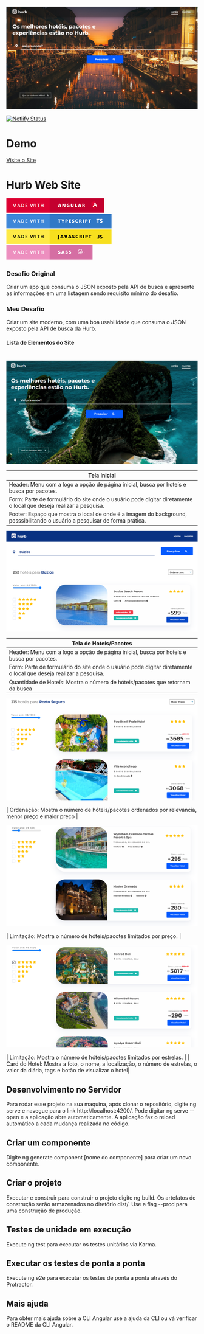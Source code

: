 ![banner-principal](https://github.com/aline-borges/challenge-alpha-angular/blob/master/src/assets/images/hurb-project-screen.png?raw=true)

[![Netlify Status](https://api.netlify.com/api/v1/badges/83d65deb-7e08-4531-9419-d27751590bdc/deploy-status)](https://app.netlify.com/sites/hurb-angular/deploys)

# Demo

[Visite o Site](https://hurb-angular.netlify.app/)

# Hurb Web Site

[![Angular since](https://github.com/aline-borges/challenge-alpha-angular/blob/master/src/assets/images/angular-pill.png?raw=true)]() [![Typescript since](https://github.com/aline-borges/challenge-alpha-angular/blob/master/src/assets/images/typescript-pill.png?raw=true)]() [![Javascript since](https://github.com/aline-borges/challenge-alpha-angular/blob/master/src/assets/images/javascript-pill.png?raw=true)]() [![Sass since](https://github.com/aline-borges/challenge-alpha-angular/blob/master/src/assets/images/sass-pill.png?raw=true)]()

##### 

### Desafio Original

Criar um app que consuma o JSON exposto pela API de busca e apresente as informações em uma listagem sendo requisito mínimo do desafio. 

### Meu Desafio

Criar um site moderno, com uma boa usabilidade que consuma o JSON exposto pela API de busca da Hurb.

#### Lista de Elementos do Site
#

![home-page-screen](https://github.com/aline-borges/challenge-alpha-angular/blob/master/src/assets/images/hurb-project-screen-home.png?raw=true)

| Tela Inicial  |
| ------ |
| Header: Menu com a logo a opção de página inicial, busca por hoteís e busca por pacotes. | 
| Form: Parte de formulário do site onde o usuário pode digitar diretamente o local que deseja realizar a pesquisa. | 
| Footer: Espaço que mostra o local de onde é a imagem do background, posssibilitando o usuário a pesquisar de forma prática. |

![hotel-page-screen](https://github.com/aline-borges/challenge-alpha-angular/blob/master/src/assets/images/hurb-project-screen-hotel.png?raw=true)

| Tela de Hoteís/Pacotes  |
| ------ |
| Header: Menu com a logo a opção de página inicial, busca por hoteís e busca por pacotes. | 
| Form: Parte de formulário do site onde o usuário pode digitar diretamente o local que deseja realizar a pesquisa. | 
| Quantidade de Hoteís: Mostra o número de hóteis/pacotes que retornam da busca |

![ordenation-byLowPrice](https://github.com/aline-borges/challenge-alpha-angular/blob/master/src/assets/images/hurb-project-screen-hotel-order-by-low-price.png?raw=true)

| Ordenação: Mostra o número de hóteis/pacotes ordenados por relevância, menor preço e maior preço |

![ordenation-limitedByPrice](https://github.com/aline-borges/challenge-alpha-angular/blob/master/src/assets/images/hurb-project-screen-hotel-limited-by-price.png?raw=true)

| Limitação: Mostra o número de hóteis/pacotes limitados por preço. |

![ordenation-limitedByStars](https://github.com/aline-borges/challenge-alpha-angular/blob/master/src/assets/images/hurb-project-screen-hotel-order-by-stars.png?raw=true)

| Limitação: Mostra o número de hóteis/pacotes limitados por estrelas. |
| Card do Hotel: Mostra a foto, o nome, a localização, o número de estrelas, o valor da diária, tags e botão de visualizar o hotel|

## Desenvolvimento no Servidor
Para rodar esse projeto na sua maquina, após clonar o repositório, digite ng serve e navegue para o link  http://localhost:4200/. Pode digitar ng serve --open e a aplicação abre automaticamente. A aplicação faz o reload automático a cada mudança realizada no código. 

## Criar um componente
Digite ng generate component [nome do componente] para criar um novo componente. 

## Criar o projeto
Executar e construir para construir o projeto digite ng build. Os artefatos de construção serão armazenados no diretório dist/. Use a flag --prod para uma construção de produção.

## Testes de unidade em execução
Execute ng test para executar os testes unitários via Karma.

## Executar os testes de ponta a ponta
Execute ng e2e para executar os testes de ponta a ponta através do Protractor.

## Mais ajuda
Para obter mais ajuda sobre a CLI Angular use a ajuda da CLI ou vá verificar o README da CLI Angular.
